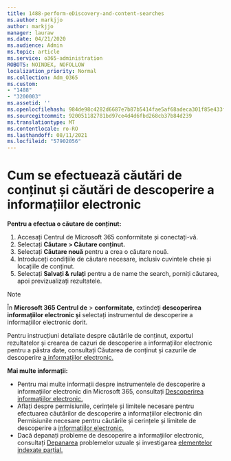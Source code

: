 ```yaml
---
title: 1488-perform-eDiscovery-and-content-searches
ms.author: markjjo
author: markjjo
manager: lauraw
ms.date: 04/21/2020
ms.audience: Admin
ms.topic: article
ms.service: o365-administration
ROBOTS: NOINDEX, NOFOLLOW
localization_priority: Normal
ms.collection: Adm_O365
ms.custom:
- "1488"
- "3200003"
ms.assetid: ''
ms.openlocfilehash: 984de98c4282d6687e7b87b5414fae5af68adeca301f85e433fd126641b7b22a
ms.sourcegitcommit: 920051182781bd97ce4d4d6fbd268cb37b84d239
ms.translationtype: MT
ms.contentlocale: ro-RO
ms.lasthandoff: 08/11/2021
ms.locfileid: "57902056"
---
```

# <a name="how-to-perform-content-searches-and-ediscovery-searches"></a>Cum se efectuează căutări de conținut și căutări de descoperire a informațiilor electronic

**Pentru a efectua o căutare de conținut:**

1. Accesați Centrul de Microsoft 365 conformitate și conectați-vă.
2. Selectați **Căutare > Căutare conținut.**
3. Selectați **Căutare nouă** pentru a crea o căutare nouă.
4. Introduceți condițiile de căutare necesare, inclusiv cuvintele cheie și locațiile de conținut.
5. Selectați **Salvați & rulați** pentru a de name the search, porniți căutarea, apoi previzualizați rezultatele.

> [!NOTE]
> În **Microsoft 365 Centrul de**  >  **conformitate,** extindeți **descoperirea informațiilor electronic și** selectați instrumentul de descoperire a informațiilor electronic dorit.

Pentru instrucțiuni detaliate despre căutările de conținut, exportul rezultatelor și [](https://docs.microsoft.com/microsoft-365/compliance/content-search) crearea de cazuri de descoperire a informațiilor electronic pentru a păstra date, consultați Căutarea de conținut și cazurile de descoperire [a informațiilor electronic.](https://docs.microsoft.com/microsoft-365/compliance/ediscovery-cases)

**Mai multe informații:**

- Pentru mai multe informații despre instrumentele de descoperire a informațiilor electronic din Microsoft 365, consultați [Descoperirea informațiilor electronic.](https://docs.microsoft.com/microsoft-365/compliance/ediscovery)
- Aflați despre permisiunile, cerințele și limitele necesare [](https://docs.microsoft.com/microsoft-365/compliance/assign-ediscovery-permissions) pentru efectuarea căutărilor de descoperire a informațiilor electronic din Permisiunile necesare pentru căutările și cerințele și limitele de descoperire a [informațiilor electronic.](https://docs.microsoft.com/microsoft-365/compliance/limits-for-content-search)
- Dacă depanați probleme de descoperire a informațiilor electronic, consultați [Depanarea](https://docs.microsoft.com/microsoft-365/compliance/ediscovery-troubleshooting-common-issues) problemelor uzuale și investigarea [elementelor indexate parțial.](https://docs.microsoft.com/microsoft-365/compliance/investigating-partially-indexed-items-in-ediscovery)
